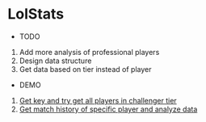 # LolStats

* TODO
1. Add more analysis of professional players
2. Design data structure
3. Get data based on tier instead of player

* DEMO
1. [Get key and try get all players in challenger tier](https://github.com/qingshuimonk/LolStats/blob/master/getStarted.ipynb)
2. [Get match history of specific player and analyze data](https://github.com/qingshuimonk/LolStats/blob/master/getMatchList.ipynb)